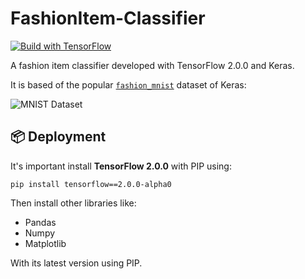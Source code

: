 # FashionItem-Classifier

[![Build with TensorFlow](https://img.shields.io/static/v1?label=Made%20with&message=TensorFlow%202.0.0&color=orange)](https://www.tensorflow.org/)

A fashion item classifier developed with TensorFlow 2.0.0 and Keras.

It is based of the popular [`fashion_mnist`](https://github.com/zalandoresearch/fashion-mnist) dataset of Keras:

![MNIST Dataset](https://github.com/zalandoresearch/fashion-mnist/raw/master/doc/img/fashion-mnist-sprite.png)

## 📦 Deployment
It's important install **TensorFlow 2.0.0** with PIP using:
```
pip install tensorflow==2.0.0-alpha0
```

Then install other libraries like:
* Pandas
* Numpy
* Matplotlib

With its latest version using PIP.


